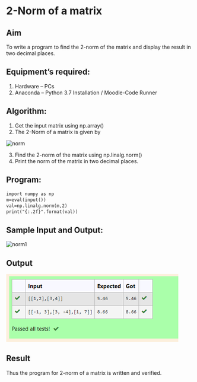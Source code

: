 # 2-Norm of a matrix
## Aim
To write a program to find the 2-norm of the matrix and display the result in two decimal places.
## Equipment’s required:
1.	Hardware – PCs
2.	Anaconda – Python 3.7 Installation / Moodle-Code Runner
## Algorithm:
1. Get the input matrix using np.array()
2. The 2-Norm of a matrix is given by 
    
![norm](./normeqn1.jpg)
    
3. Find the 2-norm of the matrix using np.linalg.norm()
4. Print the norm of the matrix in two decimal places.
## Program:
```
import numpy as np
m=eval(input())
val=np.linalg.norm(m,2)
print("{:.2f}".format(val))
```
## Sample Input and Output:

![norm1](./input.jpg)

## Output 

![output](output.png)

## Result
Thus the program for 2-norm of a matrix is written and verified.
